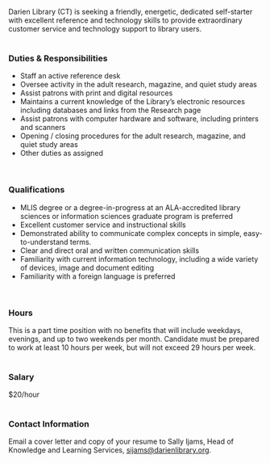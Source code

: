 Darien Library (CT) is seeking a friendly, energetic, dedicated self-starter with excellent reference and technology skills to provide extraordinary customer service and technology support to library users.
<br />
<br />
### Duties & Responsibilities
* Staff an active reference desk
* Oversee activity in the adult research, magazine, and quiet study areas
* Assist patrons with print and digital resources
* Maintains a current knowledge of the Library’s electronic resources including databases and links from the Research page
* Assist patrons with computer hardware and software, including printers and scanners
* Opening / closing procedures for the adult research, magazine, and quiet study areas
* Other duties as assigned
<br />

### Qualifications
* MLIS degree or a degree-in-progress at an ALA-accredited library sciences or information sciences graduate program is preferred
* Excellent customer service and instructional skills
* Demonstrated ability to communicate complex concepts in simple, easy-to-understand terms.
* Clear and direct oral and written communication skills
* Familiarity with current information technology, including a wide variety of devices, image and document editing
* Familiarity with a foreign language is preferred
<br />

### Hours
This is a part time position with no benefits that will include weekdays, evenings, and up to two weekends per month. Candidate must be prepared to work at least 10 hours per week, but will not exceed 29 hours per week.
<br />
<br />

### Salary 
$20/hour
<br />
<br />

### Contact Information
Email a cover letter and copy of your resume to Sally Ijams, Head of Knowledge and Learning Services, [sijams@darienlibrary.org](mailto:sijams@darienlibrary.org "Sally Ijams").